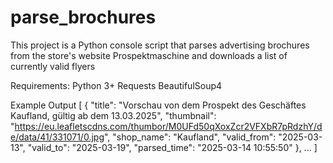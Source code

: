 # parse_brochures
This project is a Python console script that parses advertising brochures from the store's website Prospektmaschine and downloads a list of currently valid flyers

Requirements:
  Python 3+
  Requests
  BeautifulSoup4

Example Output
[
  {
    "title": "Vorschau von dem Prospekt des Geschäftes Kaufland, gültig ab dem 13.03.2025",
    "thumbnail": "https://eu.leafletscdns.com/thumbor/M0UFd50qXoxZcr2VFXbR7pRdzhY/de/data/41/331071/0.jpg",
    "shop_name": "Kaufland",
    "valid_from": "2025-03-13",
    "valid_to": "2025-03-19",
    "parsed_time": "2025-03-14 10:55:50"
  },
  ...
]
